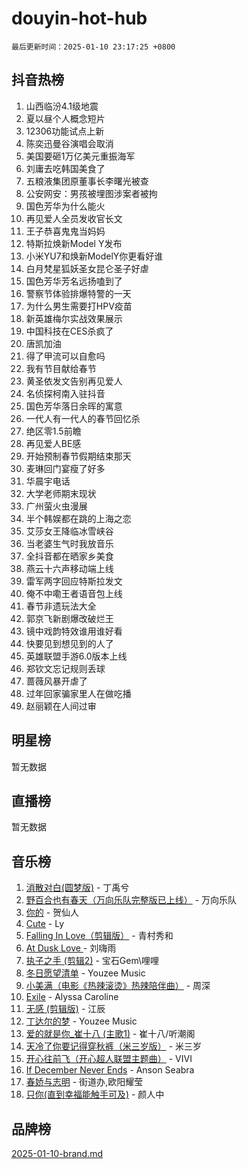 # douyin-hot-hub

`最后更新时间：2025-01-10 23:17:25 +0800`

## 抖音热榜

1. 山西临汾4.1级地震
1. 夏以昼个人概念短片
1. 12306功能试点上新
1. 陈奕迅曼谷演唱会取消
1. 美国要砸1万亿美元重振海军
1. 刘庸去吃韩国美食了
1. 五粮液集团原董事长李曙光被查
1. 公安网安：男孩被埋图涉案者被拘
1. 国色芳华为什么能火
1. 再见爱人全员发收官长文
1. 王子恭喜鬼鬼当妈妈
1. 特斯拉焕新Model Y发布
1. 小米YU7和焕新ModelY你更看好谁
1. 白月梵星狐妖圣女昆仑圣子好虐
1. 国色芳华芳名远扬嗑到了
1. 警察节体验排爆特警的一天
1. 为什么男生需要打HPV疫苗
1. 新英雄梅尔实战效果展示
1. 中国科技在CES杀疯了
1. 唐凯加油
1. 得了甲流可以自愈吗
1. 我有节目献给春节
1. 黄圣依发文告别再见爱人
1. 名侦探柯南入驻抖音
1. 国色芳华落日余晖的寓意
1. 一代人有一代人的春节回忆杀
1. 绝区零1.5前瞻
1. 再见爱人BE感
1. 开始预制春节假期结束那天
1. 麦琳回门宴瘦了好多
1. 华晨宇电话
1. 大学老师期末现状
1. 广州萤火虫漫展
1. 半个韩娱都在跳的上海之恋
1. 艾莎女王降临冰雪峡谷
1. 当老婆生气时我放音乐
1. 全抖音都在晒家乡美食
1. 燕云十六声移动端上线
1. 雷军两字回应特斯拉发文
1. 俺不中嘞王者语音包上线
1. 春节非遗玩法大全
1. 郭京飞新剧爆改破烂王
1. 镜中戏韵特效谁用谁好看
1. 快要见到想见到的人了
1. 英雄联盟手游6.0版本上线
1. 郑钦文忘记规则丢球
1. 蔷薇风暴开虐了
1. 过年回家骗家里人在做吃播
1. 赵丽颖在人间过审

## 明星榜

暂无数据

## 直播榜

暂无数据

## 音乐榜

1. [消散对白(圆梦版)](https://sf5-hl-cdn-tos.douyinstatic.com/obj/tos-cn-ve-2774/og4jB5I5IizzoZVAAAzWgBMAsMDWoArfwBOiFs) - 丁禹兮
1. [野百合也有春天（万向乐队完整版已上线）](https://sf5-hl-cdn-tos.douyinstatic.com/obj/tos-cn-ve-2774/oMnUxhRAMiAGBqDtIPBQ7ACYQZFlJCftcgeDJE) - 万向乐队
1. [你的](https://sf5-hl-cdn-tos.douyinstatic.com/obj/tos-cn-ve-2774/oYuIeKf42jB7sEV6B2upMdpYAgfrQWj0FeRegh) - 贺仙人
1. [Cute](https://sf6-cdn-tos.douyinstatic.com/obj/tos-cn-ve-2774/o4IbIzHWKAAB4wsS5qMBRiiAlEBGTpQRNfFvuo) - Ly
1. [Falling In Love（剪辑版）](https://sf3-cdn-tos.douyinstatic.com/obj/tos-cn-ve-2774/o8ajpA8zzgBPahbBIO8AcKGBLJezFCRd1wfP9f) - 青村秀和
1. [ At Dusk  Love ](https://sf5-hl-cdn-tos.douyinstatic.com/obj/tos-cn-ve-2774/o8CrpCf5CaYgI4ZrtQgMQAFEfuGqNnRSDQAPBc) - 刘嗨雨
1. [执子之手 (剪辑2)](https://sf5-hl-cdn-tos.douyinstatic.com/obj/tos-cn-ve-2774/oUoZLQjCc31XzqsBnBQUNgeKtYPBcgbFDwtfcu) - 宝石Gem\哩哩
1. [冬日愿望清单](https://sf6-cdn-tos.douyinstatic.com/obj/tos-cn-ve-2774/oIIgUOeamCFCVAzxN6MFRLIBlLGpUqQxeeHrLE) - Youzee Music
1. [小美满（电影《热辣滚烫》热辣陪伴曲）](https://sf5-hl-cdn-tos.douyinstatic.com/obj/tos-cn-ve-2774/o0GAn2lSgfZIDUgtevCGDQYnFg4CwnrBaxbTZL) - 周深
1. [Exile](https://sf3-cdn-tos.douyinstatic.com/obj/tos-cn-ve-2774/oYj4gAQTknKE3WW0Je8KGmQ7z1cA4FefwtbufD) - Alyssa Caroline
1. [无感 (剪辑版)](https://sf3-cdn-tos.douyinstatic.com/obj/tos-cn-ve-2774/o0eIsUzJBDlQaQFC5OFlgbMEZC1TFYBftOBn6p) - 江辰
1. [丁达尔的梦](https://sf5-hl-cdn-tos.douyinstatic.com/obj/tos-cn-ve-2774/oMU3WirUZBVQkAC9ccG5P2IQirziZM2RTInUY) - Youzee Music
1. [爱的就是你_崔十八 (主歌1)](https://sf5-hl-cdn-tos.douyinstatic.com/obj/tos-cn-ve-2774/oI5BO5DhFZ6UTcNCnZaOCBLtZ7WIMQGfgnXf5E) - 崔十八/听潮阁
1. [天冷了你要记得穿秋裤（米三岁版）](https://sf5-hl-cdn-tos.douyinstatic.com/obj/tos-cn-ve-2774/oQlIwVIDWiZ6BQilAorS7MA0AgCkQDvcZAdm1) - 米三岁
1. [开心往前飞（开心超人联盟主题曲）](https://sf5-hl-cdn-tos.douyinstatic.com/obj/tos-cn-ve-2774/9d8fb7c82cf1421fb93a9fe925275e0a) - VIVI
1. [If December Never Ends](https://sf5-hl-cdn-tos.douyinstatic.com/obj/tos-cn-ve-2774/oY1IQMoTgCFIBg8RZifyqlBBt1UFgitTYmxeOS) - Anson Seabra
1. [春娇与志明](https://sf5-hl-cdn-tos.douyinstatic.com/obj/tos-cn-ve-2774/e530d8fceb7044b39707d7f9ff54add1) - 街道办,欧阳耀莹
1. [只你(直到幸福能触手可及)](https://sf3-cdn-tos.douyinstatic.com/obj/tos-cn-ve-2774/o0lBkRDzFTeaVSUz3ZZSCBVtZ5DIMQGfgmEAuE) - 颜人中

## 品牌榜

[2025-01-10-brand.md](2025-01-10-brand.md)
